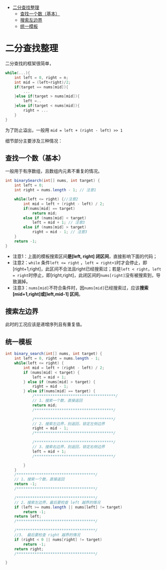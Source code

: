 - [二分查找整理](#二分查找整理)
  - [查找一个数（基本）](#查找一个数基本)
  - [搜索左边界](#搜索左边界)
  - [统一模板](#统一模板)

# 二分查找整理

二分查找的框架很简单，
```cpp
while(...){
    int left = 0, right = n;
    int mid = (left+right)/2;
    if(target == nums[mid]){
        ...
    }else if(target > nums[mid]){
        left =..
    }else if(target < nums[mid]){
        right = ...
    }
}
```

为了防止溢出，一般用
`mid = left + (right - left) >> 1`


细节部分主要涉及三种情况：
## 查找一个数（基本）

一般用于有序数组，且数组内元素不重复的情况。
```java
int binarySearch(int[] nums, int target) {
    int left = 0; 
    int right = nums.length - 1; // 注意1

    while(left <= right) {//注意2
        int mid = left + (right - left) / 2;
        if(nums[mid] == target)
            return mid; 
        else if (nums[mid] < target)
            left = mid + 1; // 注意3
        else if (nums[mid] > target)
            right = mid - 1; // 注意3
    }
    return -1;
}
```

- 注意1：上面的模板搜索区间**是[left, right] 闭区间**，直接影响下面的代码；
- 注意2：`while` 条件`left <= right` ，`left = right+1`时才会停止，即[right+1,right]，此区间不合法且right已经搜索过；若是`left < right`，`left = right`时停止，即[right,right]，此闭区间的`nums[right]`没有被搜索到，导致漏掉。
- 注意3：`nums[mid]`不符合条件时，因`nums[mid]`已经搜索过，应该**搜索[mid+1,right]或[left,mid-1] 区间**。


## 搜索左边界

此时的工况应该是递增序列且有重复值。



## 统一模板

```java
int binary_search(int[] nums, int target) {
    int left = 0, right = nums.length - 1; 
    while(left <= right) {
        int mid = left + (right - left) / 2;
        if (nums[mid] < target) {
            left = mid + 1;
        } else if (nums[mid] > target) {
            right = mid - 1; 
        } else if(nums[mid] == target) {
            /************************************/
            // 1、搜索一个数，直接返回
            return mid;
            /***********************************/

            /***********************************/
            // 2、搜索左边界，别返回，锁定左侧边界
            right = mid - 1;
            /***********************************/

            /***********************************/
            // 3、搜索右边界，别返回，锁定右侧边界
            left = mid + 1;
            /***********************************/

        }
    }
    /***********************************/
    // 1、搜索一个数，直接返回
    return -1;
    /***********************************/

    /***********************************/
    // 2、搜索左边界，最后要检查 left 越界的情况
    if (left >= nums.length || nums[left] != target)
        return -1;
    return left;
    /***********************************/

    /***********************************/
    //3、 最后要检查 right 越界的情况
    if (right < 0 || nums[right] != target)
        return -1;
    return right;
    /***********************************/

}
```

